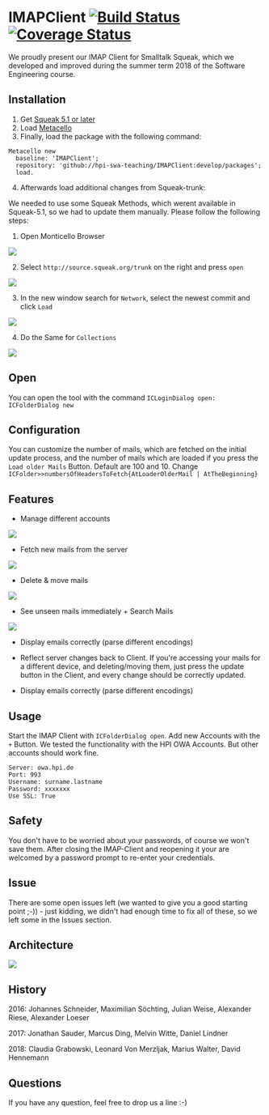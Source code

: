 # IMAPClient [![Build Status](https://travis-ci.org/hpi-swa-teaching/IMAPClient.svg?branch=master)](https://travis-ci.org/hpi-swa-teaching/IMAPClient) [![Coverage Status](https://coveralls.io/repos/github/hpi-swa-teaching/IMAPClient/badge.svg?branch=master)](https://coveralls.io/github/hpi-swa-teaching/IMAPClient?branch=master)
 
We proudly present our IMAP Client for Smalltalk Squeak, which we developed and improved during the summer term 2018 of the Software Engineering course.
 
## Installation
1. Get [Squeak 5.1 or later](http://www.squeak.org)
2. Load [Metacello](https://github.com/metacello/metacello)
3. Finally, load the package with the following command:

```
Metacello new
  baseline: 'IMAPClient';
  repository: 'github://hpi-swa-teaching/IMAPClient:develop/packages';
  load.
```

4. Afterwards load additional changes from Squeak-trunk:

We needed to use some Squeak Methods, which werent available in Squeak-5.1, so we had to update them manually.
Please follow the following steps:

1. Open Monticello Browser

![](screenshots/40866916-aaf887fc-6600-11e8-9dc8-847775df210c.png)

2. Select `http://source.squeak.org/trunk` on the right and press `open`

![](screenshots/40867006-45090ee8-6601-11e8-8e89-9d9f6a536792.png)

3. In the new window search for `Network`, select the newest commit and click `Load`

![](screenshots/40867029-7fddabc8-6601-11e8-9247-7df69755c6e9.png)

4. Do the Same for `Collections`

![](screenshots/40867038-95f11300-6601-11e8-9ce6-70933baae984.png)

## Open
You can open the tool with the command `ICLoginDialog open: ICFolderDialog new`

 ## Configuration
 You can customize the number of mails, which are fetched on the initial update process, and the number of mails which are loaded if you press the `Load older Mails` Button. Default are 100 and 10. Change `ICFolder>>numbersOfHeadersToFetch{AtLoaderOlderMail | AtTheBeginning}`
 
 ## Features
 - Manage different accounts
 
  ![](screenshots/manage_accounts.png)
 - Fetch new mails from the server
 
  ![](screenshots/update_mails.png)
 - Delete & move mails
 
 ![](screenshots/move_mails.png)
 - See unseen mails immediately + Search Mails
 
  ![](screenshots/search_mails.png)
 - Display emails correctly (parse different encodings)
 
 - Reflect server changes back to Client. If you're accessing your mails for a different device, and deleting/moving them, just press the update button in the Client, and every change should be correctly updated.
 
  - Display emails correctly (parse different encodings)

## Usage
Start the IMAP Client with `ICFolderDialog open`. Add new Accounts with the `+` Button. We tested the functionality with the HPI OWA Accounts. But other accounts should work fine.
``` 
Server: owa.hpi.de
Port: 993
Username: surname.lastname
Password: xxxxxxx
Use SSL: True
```

## Safety
You don't have to be worried about your passwords, of course we won't save them. After closing the IMAP-Client and reopening it your are welcomed by a password prompt to re-enter your credentials.

## Issue
There are some open issues left (we wanted to give you a good starting point ;-)) - just kidding, we didn't had enough time to fix all of these, so we left some in the Issues section.

## Architecture

  ![](screenshots/architecture.png)


## History
2016: Johannes Schneider, Maximilian Söchting, Julian Weise, Alexander Riese, Alexander Loeser

2017: Jonathan Sauder, Marcus Ding, Melvin Witte, Daniel Lindner

2018: Claudia Grabowski, Leonard Von Merzljak, Marius Walter, David Hennemann

## Questions

If you have any question, feel free to drop us a line :-)

